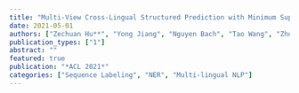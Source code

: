 ```yaml
---
title: "Multi-View Cross-Lingual Structured Prediction with Minimum Supervision"
date: 2021-05-01
authors: ["Zechuan Hu**", "Yong Jiang", "Nguyen Bach", "Tao Wang", "Zhongqiang Huang", "Fei Huang","Kewei Tu"]
publication_types: ["1"]
abstract: ""
featured: true
publication: "*ACL 2021*"
categories: ["Sequence Labeling", "NER", "Multi-lingual NLP"]
---
```


